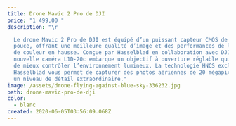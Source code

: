 ```yaml
---
title: Drone Mavic 2 Pro de DJI
price: "1 499,00 "
description: "\r

  Le drone Mavic 2 Pro de DJI est équipé d’un puissant capteur CMOS de 1
  pouce, offrant une meilleure qualité d’image et des performances de lumière et
  de couleur en hausse. Conçue par Hasselblad en collaboration avec DJI, la
  nouvelle caméra L1D-20c embarque un objectif à ouverture réglable qui permet
  de mieux contrôler l’environnement lumineux. La technologie HNCS exclusive à
  Hasselblad vous permet de capturer des photos aériennes de 20 mégapixels avec
  un niveau de détail extraordinaire."
image: /assets/drone-flying-against-blue-sky-336232.jpg
path: drone-mavic-pro-de-dji
color:
  - blanc
created: 2020-06-05T03:56:09.068Z
---
```

